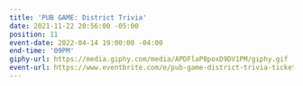 ```yaml
---
title: 'PUB GAME: District Trivia'
date: 2021-11-22 20:56:00 -05:00
position: 11
event-date: 2022-04-14 19:00:00 -04:00
end-time: '09PM'
giphy-url: https://media.giphy.com/media/APDFlaP8poxD9DV1PM/giphy.gif
event-url: https://www.eventbrite.com/e/pub-game-district-trivia-tickets-311861755907
---
```


